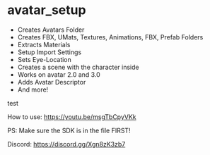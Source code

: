 # avatar_setup
- Creates Avatars Folder
- Creates FBX, UMats, Textures, Animations, FBX, Prefab Folders
- Extracts Materials
- Setup Import Settings
- Sets Eye-Location
- Creates a scene with the character inside
- Works on avatar 2.0 and 3.0
- Adds Avatar Descriptor
- And more!

test

How to use: https://youtu.be/msgTbCpyVKk

PS: Make sure the SDK is in the file FIRST!

Discord: https://discord.gg/Xgn8zK3zb7
